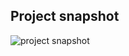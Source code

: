 ## Project snapshot
![project snapshot](https://github.com/fredbeaupre/Netflix-Clone/blob/master/home_snapshot.png)  


[project in dev mode]: https://facebook-messenger-clone-9248e.web.app/
